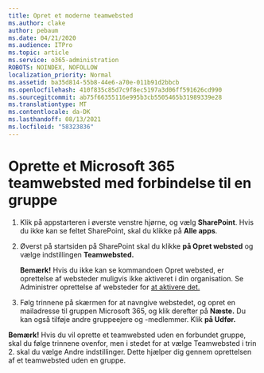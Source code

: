 ```yaml
---
title: Opret et moderne teamwebsted
ms.author: clake
author: pebaum
ms.date: 04/21/2020
ms.audience: ITPro
ms.topic: article
ms.service: o365-administration
ROBOTS: NOINDEX, NOFOLLOW
localization_priority: Normal
ms.assetid: ba35d814-55b8-44e6-a70e-011b91d2bbcb
ms.openlocfilehash: 410f835c85d7c9f8ec5197a3d06ff591626cd990
ms.sourcegitcommit: ab75f66355116e995b3cb5505465b31989339e28
ms.translationtype: MT
ms.contentlocale: da-DK
ms.lasthandoff: 08/13/2021
ms.locfileid: "58323836"
---
```

# <a name="create-a-microsoft-365-group-connected-team-site"></a>Oprette et Microsoft 365 teamwebsted med forbindelse til en gruppe

1. Klik på appstarteren i øverste venstre hjørne, og vælg **SharePoint**. Hvis du ikke kan se feltet SharePoint, skal du klikke på **Alle apps**.
    
2. Øverst på startsiden på SharePoint skal du klikke **på Opret websted** og vælge indstillingen **Teamwebsted.** 
    
    **Bemærk!** Hvis du ikke kan se kommandoen Opret websted, er oprettelse af websteder muligvis ikke aktiveret i din organisation. Se Administrer oprettelse af websteder for [at aktivere det.](https://go.microsoft.com/fwlink/?linkid=2009644) 
  
3. Følg trinnene på skærmen for at navngive webstedet, og opret en mailadresse til gruppen Microsoft 365, og klik derefter på **Næste.** Du kan også tilføje andre gruppeejere og -medlemmer. Klik **på Udfør.**
  
 **Bemærk!** Hvis du vil oprette et teamwebsted uden en forbundet gruppe, skal du følge trinnene ovenfor, men i stedet for at vælge Teamwebsted i trin 2. skal du vælge Andre indstillinger. Dette hjælper dig gennem oprettelsen af et teamwebsted uden en gruppe. 
    


